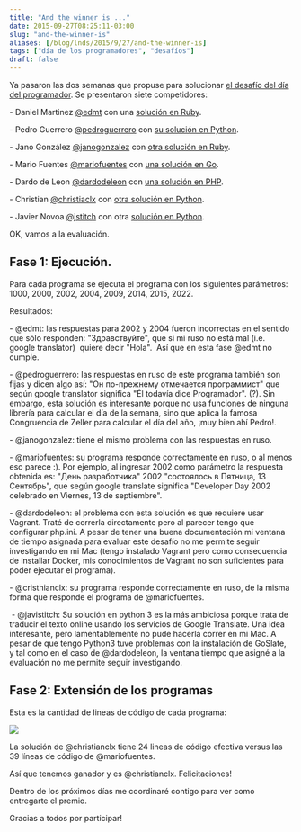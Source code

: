```yaml
---
title: "And the winner is ..."
date: 2015-09-27T08:25:11-03:00
slug: "and-the-winner-is"
aliases: [/blog/lnds/2015/9/27/and-the-winner-is]
tags: ["día de los programadores", "desafíos"]
draft: false
---
```


Ya pasaron las dos semanas que propuse para solucionar [el desafío del
día del programador](//www.lnds.net/blog/lnds/2015/9/13/feliz-dia-de-los-programadores).
Se presentaron siete competidores:

\- Daniel Martinez [\@edmt](//github.com/edmt) con una [solución en
Ruby](//github.com/lnds/dia-del-programador/tree/master/edmt).

\- Pedro Guerrero [\@pedroguerrero](//github.com/pedroguerrero) con [su
solución en
Python](//github.com/lnds/dia-del-programador/tree/master/pedroguerrero).

\- Jano González [\@janogonzalez](//github.com/janogonzalez) con [otra
solución en
Ruby](//github.com/lnds/dia-del-programador/tree/master/janogonzalez).

\- Mario Fuentes [\@mariofuentes](//github.com/mario-fuentes) con [una
solución en
Go](//github.com/lnds/dia-del-programador/tree/master/mario-fuentes).

\- Dardo de Leon [\@dardodeleon](//github.com/dardodeleon) con [una
solución en
PHP](//github.com/lnds/dia-del-programador/tree/master/dardo-de-leon).

\- Christian [\@christiaclx](//github.com/cristhianclx) con [otra
solución en
Python](//github.com/lnds/dia-del-programador/blob/master/cristhianclx/reto-dia-programador.py).

\- Javier Novoa [\@jstitch](//github.com/jstitch) con otra [solución en
Python](//github.com/lnds/dia-del-programador/tree/master/jstitch).

OK, vamos a la evaluación.

## **Fase 1: Ejecución**.

Para cada programa se ejecuta el programa con los siguientes parámetros:
1000, 2000, 2002, 2004, 2009, 2014, 2015, 2022.

Resultados:

\- \@edmt: las respuestas para 2002 y 2004 fueron incorrectas en el
sentido que sólo responden: "Здравствуйте", que si mi ruso no está mal
(i.e. google translator)  quiere decir "Hola".  Así que en esta fase
\@edmt no cumple.

\- \@pedroguerrero: las respuestas en ruso de este programa también son
fijas y dicen algo
así: "Он
по-прежнему отмечается программист" que según google translator significa
"Él todavía dice Programador". (?). Sin embargo, esta solución es
interesante porque no usa funciones de ninguna librería para calcular el
día de la semana, sino que aplica la famosa Congruencia de Zeller para
calcular el día del año, ¡muy bien ahí Pedro!. 

\- \@janogonzalez: tiene el mismo problema con las respuestas en
ruso.

\- \@mariofuentes: su programa responde correctamente en ruso, o al
menos eso parece :). Por ejemplo, al ingresar 2002 como parámetro la
respuesta obtenida es: "День разработчика" 2002 "состоялось в Пятница, 13 Сентябрь", 
que según google translate significa
"Developer Day 2002 celebrado en Viernes, 13 de septiembre".

\- \@dardodeleon: el problema con esta solución es que requiere usar
Vagrant. Traté de correrla directamente pero al parecer tengo que
configurar php.ini. A pesar de tener una buena documentación mi ventana
de tiempo asignada para evaluar este desafío no me permite seguir
investigando en mi Mac (tengo instalado Vagrant pero como consecuencia
de installar Docker, mis conocimientos de Vagrant no son suficientes
para poder ejecutar el programa).

\- \@cristhianclx: su programa responde correctamente en ruso, de la
misma forma que responde el programa de \@mariofuentes.

 - \@javistitch: Su solución en python 3 es la más ambiciosa porque
trata de traducir el texto online usando los servicios de Google
Translate. Una idea interesante, pero lamentablemente no pude hacerla
correr en mi Mac. A pesar de que tengo Python3 tuve problemas con la
instalación de GoSlate, y tal como en el caso de \@dardodeleon, la
ventana tiempo que asigné a la evaluación no me permite seguir
investigando. 

## **Fase 2: Extensión de los programas**

Esta es la cantidad de lineas de código de cada
programa:

![](//d2dspjyoh5c79p.cloudfront.net/eff2d1c9-6538-11e5-a640-83ed6ac97527-aa9f18b7)

La solución de \@christianclx tiene 24 lineas de código efectiva versus
las 39 líneas de código de \@mariofuentes. 

Así que tenemos ganador y es \@christianclx. Felicitaciones!

Dentro de los próximos días me coordinaré contigo para ver como
entregarte el premio.

Gracias a todos por participar!

